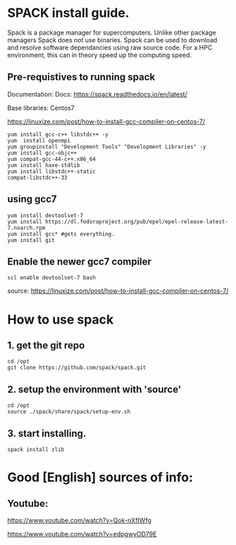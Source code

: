 
# SPACK install guide.

Spack is a package manager for supercomputers. Unlike other package managers Spack does not use binaries.
Spack can be used to download and resolve software dependancies using raw source code. For a HPC environment,
this can in theory speed up the computing speed. 

## Pre-requistives to running spack

Documentation: Docs: https://spack.readthedocs.io/en/latest/

Base libraries: Centos7 

https://linuxize.com/post/how-to-install-gcc-compiler-on-centos-7/

```
yum install gcc-c++ libstdc++ -y
yum  install openmpi
yum groupinstall "Development Tools" "Development Libraries" -y
yum install gcc-objc++
yum compat-gcc-44-c++.x86_64
yum install haxe-stdlib
yum install libstdc++-static
compat-libstdc++-33

```



## using gcc7

```
yum install devtoolset-7
yum install https://dl.fedoraproject.org/pub/epel/epel-release-latest-7.noarch.rpm
yum install gcc* #gets everything.
yum install git
```

## Enable the newer gcc7 compiler

```
scl enable devtoolset-7 bash
```
source: https://linuxize.com/post/how-to-install-gcc-compiler-on-centos-7/


# How to use spack

## 1. get the git repo


```
cd /opt
git clone https://github.com/spack/spack.git
```

## 2. setup the environment with 'source'

```
cd /opt
source ./spack/share/spack/setup-env.sh
```

## 3. start installing.

```
spack install zlib
```

# Good [English] sources of info:

## Youtube:

https://www.youtube.com/watch?v=Qok-nXfIWfg

https://www.youtube.com/watch?v=edpgwyOD79E